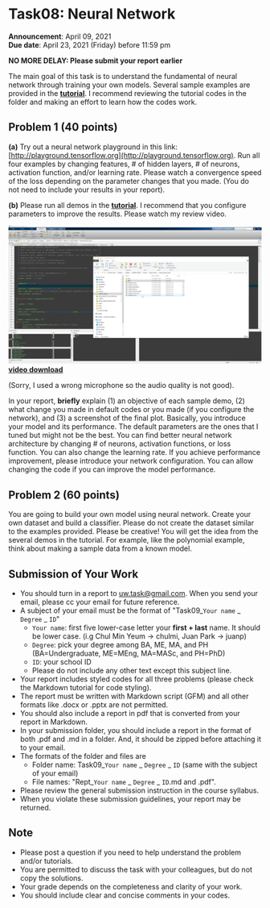 # Task08: Neural Network

**Announcement**: April 09, 2021    
**Due date**: April 23, 2021 (Friday) before 11:59 pm      

**NO MORE DELAY: Please submit your report earlier**   

The main goal of this task is to understand the fundamental of neural network through training your own models. Several sample examples are provided in the [**tutorial**](../../tutorial/neural_network/neural_network_code). I recommend reviewing the tutorial codes in the folder and making an effort to learn how the codes work.  
    
## Problem 1 (40 points)
**(a)** Try out a neural network playground in this link: [http://playground.tensorflow.org](http://playground.tensorflow.org). Run all four examples by changing features, # of hidden layers, # of neurons, activation function, and/or learning rate. Please watch a convergence speed of the loss depending on the parameter changes that you made. (You do not need to include your results in your report).

**(b)** Please run all demos in the [**tutorial**](../../tutorial/neural_network/neural_network_code). I recommend that you configure parameters to improve the results. Please watch my review video.  

[![](video.png)](https://www.youtube.com/watch?v=_T4svgLaaNw)
[**video download**](https://www.dropbox.com/s/ge762fye621hd2l/2020-04-01_22-28-54.mp4?dl=0)

(Sorry, I used a wrong microphone so the audio quality is not good).

In your report, **briefly** explain (1) an objective of each sample demo, (2) what change you made in default codes or you made (if you configure the network), and (3) a screenshot of the final plot. Basically, you introduce your model and its performance. The default parameters are the ones that I tuned but might not be the best. You can find better neural network architecture by changing # of neurons, activation functions, or loss function. You can also change the learning rate. If you achieve performance improvement, please introduce your network configuration. You can allow changing the code if you can improve the model performance.  

## Problem 2 (60 points) 
You are going to build your own model using neural network. Create your own dataset and build a classifier. Please do not create the dataset similar to the examples provided. Please be creative! You will get the idea from the several demos in the tutorial. For example, like the polynomial example, think about making a sample data from a known model. 

## Submission of Your Work
* You should turn in a report to uw.task@gmail.com. When you send your email, please cc your email for future reference.  
* A subject of your email must be the format of "Task09_`Your name` _ `Degree` _ `ID`"
	* `Your name`: first five lower-case letter your **first + last** name. It should be lower case. (i.g Chul Min Yeum -> chulmi, Juan Park -> juanp)   
	* `Degree`: pick your degree among BA, ME, MA, and PH (BA=Undergraduate, ME=MEng, MA=MASc, and PH=PhD)  
	* `ID`: your school ID
	* Please do not include any other text except this subject line.    
* Your report includes styled codes for all three problems (please check the Markdown tutorial for code styling). 
* The report must be written with Markdown script (GFM) and all other formats like .docx or .pptx are not permitted. 
* You should also include a report in pdf that is converted from your report in Markdown.  
* In your submission folder, you should include a report in the format of both .pdf and .md in a folder. And, it should be zipped before attaching it to your email. 
* The formats of the folder and files are 
	* Folder name: Task09_`Your name` _ `Degree` _ `ID` (same with the subject of your email)  
	* File names: "Rept_`Your name` _ `Degree` _ `ID`.md and .pdf".   
* Please review the general submission instruction in the course syllabus. 
* When you violate these submission guidelines, your report may be returned. 

## Note
* Please post a question if you need to help understand the problem and/or tutorials. 
* You are permitted to discuss the task with your colleagues, but do not copy the solutions.     
* Your grade depends on the completeness and clarity of your work.  
* You should include clear and concise comments in your codes. 